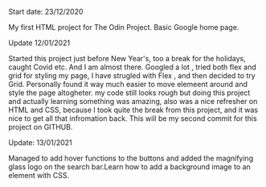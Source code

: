 
Start date: 23/12/2020



My first HTML project for The Odin Project. Basic Google home page.




Update 12/01/2021


Started this project just before  New Year's, too a break for the holidays, caught Covid etc.
And I am almost there. Googled a lot , tried both flex and grid for styling my page, I have strugled with Flex , and then decided to try Grid.
Personally found it way much easier to move elemeent around and style the page altogheter.
my code still looks rough but doing this project and actually learning something was amazing, also was a nice refresher on HTML and CSS, because I took quite the break from this project, and it was nice to get all that infromation back.
This will be my second commit for this project on GITHUB.

Update: 13/01/2021

Managed to add hover functions to the buttons and added the magnifying glass logo on the search bar.Learn how to add a background image to an element with CSS.
